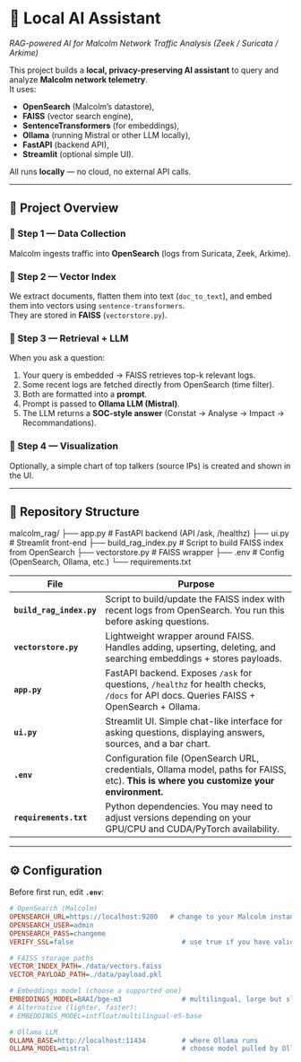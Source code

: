 # 🤖  Local AI Assistant  
*RAG-powered AI for Malcolm Network Traffic Analysis (Zeek / Suricata / Arkime)*

This project builds a **local, privacy-preserving AI assistant** to query and analyze **Malcolm network telemetry**.  
It uses:
- **OpenSearch** (Malcolm’s datastore),
- **FAISS** (vector search engine),
- **SentenceTransformers** (for embeddings),
- **Ollama** (running Mistral or other LLM locally),
- **FastAPI** (backend API),
- **Streamlit** (optional simple UI).

All runs **locally** — no cloud, no external API calls.

---

## 📖 Project Overview

### 🔹 Step 1 — Data Collection
Malcolm ingests traffic into **OpenSearch** (logs from Suricata, Zeek, Arkime).

### 🔹 Step 2 — Vector Index
We extract documents, flatten them into text (`doc_to_text`), and embed them into vectors using `sentence-transformers`.  
They are stored in **FAISS** (`vectorstore.py`).

### 🔹 Step 3 — Retrieval + LLM
When you ask a question:
1. Your query is embedded → FAISS retrieves top-k relevant logs.
2. Some recent logs are fetched directly from OpenSearch (time filter).
3. Both are formatted into a **prompt**.
4. Prompt is passed to **Ollama LLM (Mistral)**.
5. The LLM returns a **SOC-style answer** (Constat → Analyse → Impact → Recommandations).

### 🔹 Step 4 — Visualization
Optionally, a simple chart of top talkers (source IPs) is created and shown in the UI.

---

## 📂 Repository Structure

malcolm_rag/
├── app.py                # FastAPI backend (API /ask, /healthz)
├── ui.py                 # Streamlit front-end
├── build_rag_index.py    # Script to build FAISS index from OpenSearch
├── vectorstore.py        # FAISS wrapper
├── .env                  # Config (OpenSearch, Ollama, etc.)
└── requirements.txt

| File | Purpose |
|------|---------|
| **`build_rag_index.py`** | Script to build/update the FAISS index with recent logs from OpenSearch. You run this before asking questions. |
| **`vectorstore.py`** | Lightweight wrapper around FAISS. Handles adding, upserting, deleting, and searching embeddings + stores payloads. |
| **`app.py`** | FastAPI backend. Exposes `/ask` for questions, `/healthz` for health checks, `/docs` for API docs. Queries FAISS + OpenSearch + Ollama. |
| **`ui.py`** | Streamlit UI. Simple chat-like interface for asking questions, displaying answers, sources, and a bar chart. |
| **`.env`** | Configuration file (OpenSearch URL, credentials, Ollama model, paths for FAISS, etc). **This is where you customize your environment.** |
| **`requirements.txt`** | Python dependencies. You may need to adjust versions depending on your GPU/CPU and CUDA/PyTorch availability. |

---

## ⚙️ Configuration

Before first run, edit **`.env`**:

```ini
# OpenSearch (Malcolm)
OPENSEARCH_URL=https://localhost:9200   # change to your Malcolm instance
OPENSEARCH_USER=admin
OPENSEARCH_PASS=changeme
VERIFY_SSL=false                           # use true if you have valid certs

# FAISS storage paths
VECTOR_INDEX_PATH=./data/vectors.faiss
VECTOR_PAYLOAD_PATH=./data/payload.pkl

# Embeddings model (choose a supported one)
EMBEDDINGS_MODEL=BAAI/bge-m3               # multilingual, large but slower
# Alternative (lighter, faster):
# EMBEDDINGS_MODEL=intfloat/multilingual-e5-base

# Ollama LLM
OLLAMA_BASE=http://localhost:11434         # where Ollama runs
OLLAMA_MODEL=mistral                       # choose model pulled by Ollama
